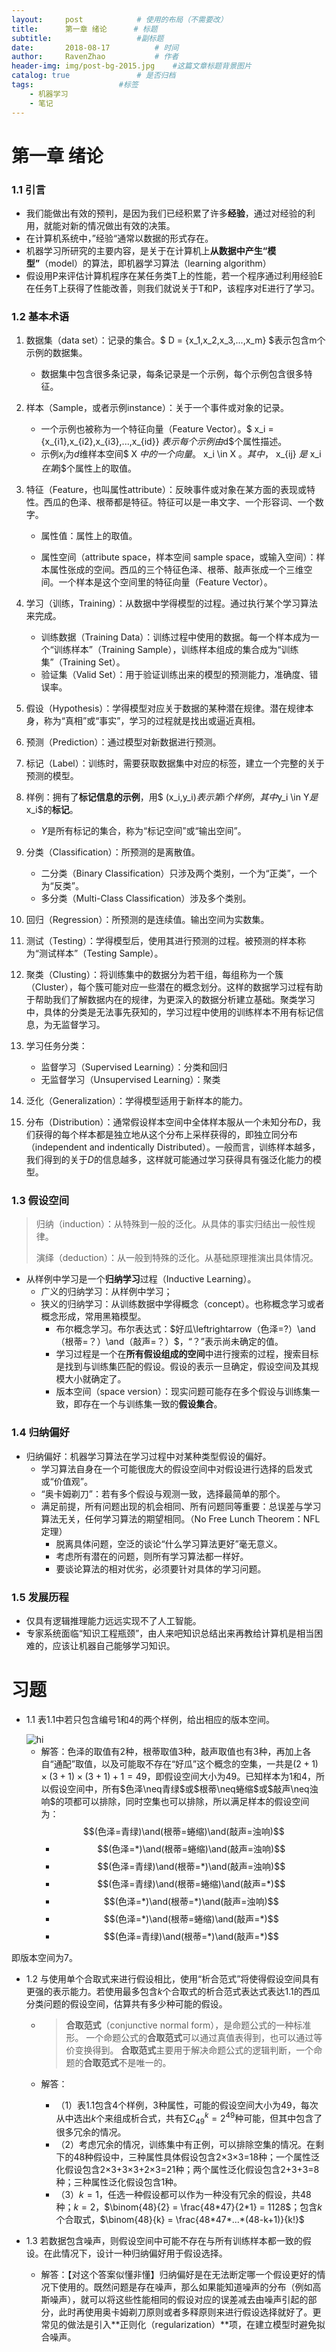 ```yaml
---
layout:     post   			# 使用的布局（不需要改）
title:      第一章 绪论 		# 标题 
subtitle:   				#副标题
date:       2018-08-17 			# 时间
author:     RavenZhao 			# 作者
header-img: img/post-bg-2015.jpg 	#这篇文章标题背景图片
catalog: true 				# 是否归档
tags:					#标签
    - 机器学习
    - 笔记
---
```


# 第一章 绪论

### 1.1 引言

- 我们能做出有效的预判，是因为我们已经积累了许多**经验**，通过对经验的利用，就能对新的情况做出有效的决策。
- 在计算机系统中，”经验“通常以数据的形式存在。
- 机器学习所研究的主要内容，是关于在计算机上**从数据中产生“模型”**（model）的算法，即机器学习算法（learning algorithm）
- 假设用P来评估计算机程序在某任务类T上的性能，若一个程序通过利用经验E在任务T上获得了性能改善，则我们就说关于T和P，该程序对E进行了学习。

### 1.2 基本术语

1. 数据集（data set）：记录的集合。$ D = {x_1,x_2,x_3,...,x_m} $表示包含m个示例的数据集。

   - 数据集中包含很多条记录，每条记录是一个示例，每个示例包含很多特征。

2. 样本（Sample，或者示例instance）：关于一个事件或对象的记录。

   - 一个示例也被称为一个特征向量（Feature Vector）。$ x_i = \{x_{i1},x_{i2},x_{i3},...,x_{id}\} $表示每个示例由$d$个属性描述。
   - 示例$x_i$为$d$维样本空间$ X $中的一个向量。$ x_i \in X $。其中，$ x_{ij} $是$ x_i $在第$j$个属性上的取值。

3. 特征（Feature，也叫属性attribute）：反映事件或对象在某方面的表现或特性。西瓜的色泽、根蒂都是特征。特征可以是一串文字、一个形容词、一个数字。
   - 属性值：属性上的取值。

   - 属性空间（attribute space，样本空间 sample space，或输入空间）：样本属性张成的空间。西瓜的三个特征色泽、根蒂、敲声张成一个三维空间。一个样本是这个空间里的特征向量（Feature Vector）。
4. 学习（训练，Training）：从数据中学得模型的过程。通过执行某个学习算法来完成。
   - 训练数据（Training Data）：训练过程中使用的数据。每一个样本成为一个“训练样本”（Training Sample），训练样本组成的集合成为“训练集”（Training Set）。
   - 验证集（Valid Set）：用于验证训练出来的模型的预测能力，准确度、错误率。

5. 假设（Hypothesis）：学得模型对应关于数据的某种潜在规律。潜在规律本身，称为“真相”或“事实”，学习的过程就是找出或逼近真相。
6. 预测（Prediction）：通过模型对新数据进行预测。
7. 标记（Label）：训练时，需要获取数据集中对应的标签，建立一个完整的关于预测的模型。
8. 样例：拥有了**标记信息的示例**，用$ (x_i,y_i)$表示第$i$个样例，其中$y_i \in Y$是$x_i$的**标记**。
   - $Y$是所有标记的集合，称为“标记空间”或“输出空间”。

9. 分类（Classification）：所预测的是离散值。

   - 二分类（Binary Classification）只涉及两个类别，一个为“正类”，一个为“反类”。
   - 多分类（Multi-Class Classification）涉及多个类别。

10. 回归（Regression）：所预测的是连续值。输出空间为实数集。

11. 测试（Testing）：学得模型后，使用其进行预测的过程。被预测的样本称为“测试样本”（Testing Sample）。

12. 聚类（Clusting）：将训练集中的数据分为若干组，每组称为一个簇（Cluster），每个簇可能对应一些潜在的概念划分。这样的数据学习过程有助于帮助我们了解数据内在的规律，为更深入的数据分析建立基础。聚类学习中，具体的分类是无法事先获知的，学习过程中使用的训练样本不用有标记信息，为无监督学习。

13. 学习任务分类：

    - 监督学习（Supervised Learning）：分类和回归
    - 无监督学习（Unsupervised Learning）：聚类

14. 泛化（Generalization）：学得模型适用于新样本的能力。

15. 分布（Distribution）：通常假设样本空间中全体样本服从一个未知分布$D$，我们获得的每个样本都是独立地从这个分布上采样获得的，即独立同分布（independent and indentically Distributed）。一般而言，训练样本越多，我们得到的关于$D$的信息越多，这样就可能通过学习获得具有强泛化能力的模型。

### 1.3 假设空间

> 归纳（induction）：从特殊到一般的泛化。从具体的事实归结出一般性规律。
>
> 演绎（deduction）：从一般到特殊的泛化。从基础原理推演出具体情况。

- 从样例中学习是一个**归纳学习**过程（Inductive Learning）。
  - 广义的归纳学习：从样例中学习；
  - 狭义的归纳学习：从训练数据中学得概念（concept）。也称概念学习或者概念形成，常用黑箱模型。
    - 布尔概念学习。布尔表达式：$好瓜\leftrightarrow（色泽=?）\and（根蒂=？）\and（敲声=？）$，“？”表示尚未确定的值。
    - 学习过程是一个在**所有假设组成的空间**中进行搜索的过程，搜索目标是找到与训练集匹配的假设。假设的表示一旦确定，假设空间及其规模大小就确定了。
    - 版本空间（space version）：现实问题可能存在多个假设与训练集一致，即存在一个与训练集一致的**假设集合**。

### 1.4 归纳偏好

- 归纳偏好：机器学习算法在学习过程中对某种类型假设的偏好。
  - 学习算法自身在一个可能很庞大的假设空间中对假设进行选择的启发式或“价值观”。
  - “奥卡姆剃刀”：若有多个假设与观测一致，选择最简单的那个。
  - 满足前提，所有问题出现的机会相同、所有问题同等重要：总误差与学习算法无关，任何学习算法的期望相同。（No Free Lunch Theorem：NFL定理）
    - 脱离具体问题，空泛的谈论“什么学习算法更好”毫无意义。
    - 考虑所有潜在的问题，则所有学习算法都一样好。
    - 要谈论算法的相对优劣，必须要针对具体的学习问题。

### 1.5 发展历程

- 仅具有逻辑推理能力远远实现不了人工智能。
- 专家系统面临“知识工程瓶颈”，由人来吧知识总结出来再教给计算机是相当困难的，应该让机器自己能够学习知识。

# 习题

- 1.1 表1.1中若只包含编号1和4的两个样例，给出相应的版本空间。

  <img src="assets/1536724867169.png" alt="hi" class="inline"/>

  - 解答：色泽的取值有2种，根蒂取值3种，敲声取值也有3种，再加上各自“通配”取值，以及可能取不存在“好瓜”这个概念的空集，一共是$(2+1)×(3+1)×(3+1)+1=49$，即假设空间大小为49。已知样本为1和4，所以假设空间中，所有$色泽\neq青绿$或$根蒂\neq蜷缩$或$敲声\neq浊响$的项都可以排除，同时空集也可以排除，所以满足样本的假设空间为：$$(色泽=青绿)\and(根蒂=蜷缩)\and(敲声=浊响)$$
    - $$(色泽=*)\and(根蒂=蜷缩)\and(敲声=浊响)$$
    - $$(色泽=青绿)\and(根蒂=*)\and(敲声=浊响)​$$
    - $$(色泽=青绿)\and(根蒂=蜷缩)\and(敲声=*)​$$
    - $$(色泽=*)\and(根蒂=*)\and(敲声=浊响)$$
    - $$(色泽=*)\and(根蒂=蜷缩)\and(敲声=*)$$
    - $$(色泽=青绿)\and(根蒂=*)\and(敲声=*)$$

即版本空间为7。

- 1.2 与使用单个合取式来进行假设相比，使用“析合范式”将使得假设空间具有更强的表示能力。若使用最多包含$k​$个合取式的析合范式表达式表达1.1的西瓜分类问题的假设空间，估算共有多少种可能的假设。

  - > **合取范式**（conjunctive normal form），是命题公式的一种标准形。 一个命题公式的**合取范式**可以通过真值表得到，也可以通过等价变换得到。 **合取范式**主要用于解决命题公式的逻辑判断，一个命题的**合取范式**不是唯一的。

  - 解答：

    - （1）表1.1包含4个样例，3种属性，可能的假设空间大小为49，每次从中选出$k$个来组成析合式，共有$\sum C_{49}^k=2^{49}$种可能，但其中包含了很多冗余的情况。
    - （2）考虑冗余的情况，训练集中有正例，可以排除空集的情况。在剩下的48种假设中，三种属性具体假设包含2×3×3=18种；一个属性泛化假设包含2×3+3×3+2×3=21种；两个属性泛化假设包含2+3+3=8种；三种属性泛化假设包含1种。
    - （3）$k=1$，任选一种假设都可以作为一种没有冗余的假设，共48种；$k=2$，$\binom{48}{2} = \frac{48*47}{2*1} = 1128$；包含$k$个合取式，$\binom{48}{k} = \frac{48*47*...*(48-k+1)}{k!}$

- 1.3 若数据包含噪声，则假设空间中可能不存在与所有训练样本都一致的假设。在此情况下，设计一种归纳偏好用于假设选择。

  - 解答：【对这个答案似懂非懂】归纳偏好是在无法断定哪一个假设更好的情况下使用的。既然问题是存在噪声，那么如果能知道噪声的分布（例如高斯噪声），就可以将这些性能相同的假设对应的误差减去由噪声引起的部分，此时再使用奥卡姆剃刀原则或者多释原则来进行假设选择就好了。更常见的做法是引入**正则化（regularization）**项，在建立模型时避免拟合噪声。
